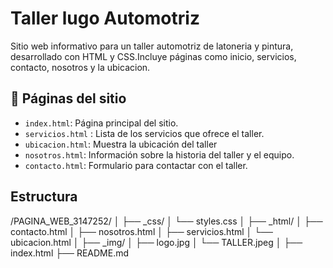 # Taller lugo Automotriz 

Sitio web informativo para un taller automotriz de latoneria y pintura, desarrollado con HTML y CSS.Incluye páginas como inicio, servicios, contacto, nosotros y la ubicacion.

## 📄 Páginas del sitio

- `index.html`: Página principal del sitio.
- `servicios.html` : Lista de los servicios que ofrece el taller.
- `ubicacion.html`: Muestra la ubicación del taller
- `nosotros.html`: Información sobre la historia del taller y el equipo.
- `contacto.html`: Formulario para contactar con el taller.


## Estructura
/PAGINA_WEB_3147252/
│
├── _css/
│   └── styles.css
│
├── _html/
│   ├── contacto.html
│   ├── nosotros.html
│   ├── servicios.html
│   └── ubicacion.html
│
├── _img/
│   ├── logo.jpg
│   └── TALLER.jpeg
│
├── index.html
├── README.md

    


